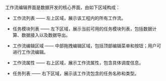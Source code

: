 工作流编辑界面是数据开发的核心界面，由如下区域构成：

- 工作流列表 —— 左上区域，展示该工程内的所有工作流。

- 任务模块列表 —— 左下区域，展示当前可用的任务模块列表，包括数据计算、数据接入以及数据导出。

- 工作流编辑区域 —— 中部拖拽编辑区域，包括顶部编辑菜单和按钮；用户可进行工作流编辑。

- 工作流属性 —— 右上区域，展示工作流属性，包含具体调度信息。

- 任务列表 —— 右下区域，展示该工作流包含的任务名称和类型。
